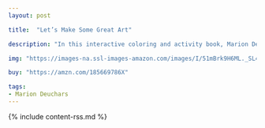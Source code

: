 ```yaml
---
layout: post

title:  "Let’s Make Some Great Art"

description: "In this interactive coloring and activity book, Marion Deuchars takes the broad canvas of art and fills it with drawings and activities that engage with what art can be, how it can be made, what it can mean for you and what it has meant for people through the ages. Aimed at children aged eight and older, the emphasis is on fun and making the creation of art an integral part of the way you express yourself."

img: "https://images-na.ssl-images-amazon.com/images/I/51mBrk9H6ML._SL480_.jpg"

buy: "https://amzn.com/185669786X"

tags:
- Marion Deuchars
---
```


{% include content-rss.md %}